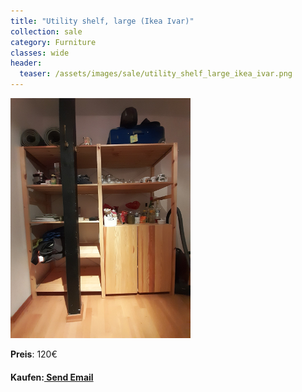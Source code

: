 ```yaml
---
title: "Utility shelf, large (Ikea Ivar)"
collection: sale
category: Furniture
classes: wide
header: 
  teaser: /assets/images/sale/utility_shelf_large_ikea_ivar.png
---
```




<a href="">
  <img src="/assets/images/sale/utility_shelf_large_ikea_ivar.png" alt="Utility shelf, large (Ikea Ivar)">
</a>

**Preis**: 120€


#### Kaufen:<a href = "mailto: digitaldasler@gmail.com?subject = Utility shelf, large (Ikea Ivar)"> Send Email </a>

